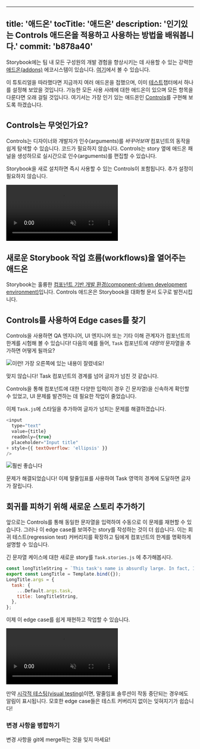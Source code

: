 
   
---
title: '애드온'
tocTitle: '애드온'
description: '인기있는 Controls 애드온을 적용하고 사용하는 방법을 배워봅니다.'
commit: 'b878a40'
---

Storybook에는 팀 내 모든 구성원의 개발 경험을 향상시키는 데 사용할 수 있는 강력한 [애드온(addons)](https://storybook.js.org/docs/react/configure/storybook-addons) 에코시스템이 있습니다. [여기](https://storybook.js.org/addons)에서 볼 수 있습니다.

이 튜토리얼을 따라했다면 지금까지 여러 애드온을 접했으며, 이미 [테스트](/intro-to-storybook/react/ko/test/)챕터에서 하나를 설정해 보았을 것입니다.
가능한 모든 사용 사례에 대한 애드온이 있으며 모든 항목을 다룬다면 오래 걸릴 것입니다. 여기서는 가장 인기 있는 애드온인 [Controls](https://storybook.js.org/docs/react/essentials/controls)를 구현해 보도록 하겠습니다.

## Controls는 무엇인가요?

Controls는 디자이너와 개발자가 인수(arguments)를 _바꾸어보며_ 컴포넌트의 동작을 쉽게 탐색할 수 있습니다. 코드가 필요하지 않습니다. Controls는 story 옆에 애드온 패널을 생성하므로 실시간으로 인수(arguments)를 편집할 수 있습니다.

Storybook을 새로 설치하면 즉시 사용할 수 있는 Controls이 포함됩니다. 추가 설정이 필요하지 않습니다.

<video autoPlay muted playsInline loop>
  <source
    src="/intro-to-storybook/controls-in-action.mp4"
    type="video/mp4"
  />
</video>

## 새로운 Storybook 작업 흐름(workflows)을 열어주는 애드온

Storybook는 훌륭한 [컴포넌트 기반 개발 환경(component-driven development environment)](https://www.componentdriven.org/)입니다. Controls 애드온은 Storybook을 대화형 문서 도구로 발전시킵니다.

## Controls를 사용하여 Edge cases를 찾기

Controls을 사용하면 QA 엔지니어, UI 엔지니어 또는 기타 이해 관계자가 컴포넌트의 한계를 시험해 볼 수 있습니다! 다음의 예를 들어, `Task` 컴포넌트에 _대량의_ 문자열을 추가하면 어떻게 될까요?

![이런! 가장 오른쪽에 있는 내용이 잘렸네요!](/intro-to-storybook/task-edge-case.png)

맞지 않습니다! Task 컴포넌트의 경계를 넘어 글자가 넘친 것 같습니다.

Controls을 통해 컴포넌트에 대한 다양한 입력(이 경우 긴 문자열)을 신속하게 확인할 수 있었고, UI 문제를 발견하는 데 필요한 작업이 줄었습니다.

이제 `Task.js`에 스타일을 추가하여 글자가 넘치는 문제를 해결하겠습니다.

```diff:title=src/components/Task.js
<input
  type="text"
  value={title}
  readOnly={true}
  placeholder="Input title"
+ style={{ textOverflow: 'ellipsis' }}
/>
```

![훨씬 좋습니다](/intro-to-storybook/edge-case-solved-with-controls.png)

문제가 해결되었습니다! 이제 말줄임표를 사용하여 Task 영역의 경계에 도달하면 글자가 잘립니다.

## 회귀를 피하기 위해 새로운 스토리 추가하기

앞으로는 Controls를 통해 동일한 문자열을 입력하여 수동으로 이 문제를 재현할 수 있습니다. 그러나 이 edge case를 보여주는 story를 작성하는 것이 더 쉽습니다. 이는 회귀 테스트(regression test) 커버리지를 확장하고 팀에게 컴포넌트의 한계를 명확하게 설명할 수 있습니다.

긴 문자열 케이스에 대한 새로운 story를 `Task.stories.js` 에 추가해봅시다.

```js:title=src/components/Task.stories.js
const longTitleString = `This task's name is absurdly large. In fact, I think if I keep going I might end up with content overflow. What will happen? The star that represents a pinned task could have text overlapping. The text could cut-off abruptly when it reaches the star. I hope not!`;
export const LongTitle = Template.bind({});
LongTitle.args = {
  task: {
    ...Default.args.task,
    title: longTitleString,
  },
};
```

이제 이 edge case를 쉽게 재현하고 작업할 수 있습니다.

<video autoPlay muted playsInline loop>
  <source
    src="/intro-to-storybook/task-stories-long-title.mp4"
    type="video/mp4"
  />
</video>

만약 [시각적 테스팅(visual testing)](/intro-to-storybook/react/ko/test/)이면, 말줄임표 솔루션이 작동 중단되는 경우에도 알림이 표시됩니다. 모호한 edge case들은 테스트 커버리지 없이는 잊혀지기가 쉽습니다!

### 변경 사항을 병합하기

변경 사항을 git에 merge하는 것을 잊지 마세요!
